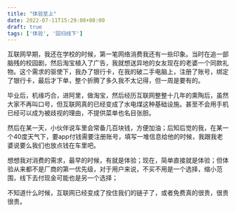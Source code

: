 ```yaml
---
title: "体验至上"
date: 2022-07-11T15:29:08+08:00
draft: true
tags: ['体验', '回归线下']
---
```


互联网早期，我还在学校的时候，第一笔网络消费我还有一些印象。当时在追一部脑残的校园剧，然后淘宝植入了广告，我就想送异地的女友现在的老婆一个同款礼物。这个需求的驱使下，我办了银行卡，在我的破二手电脑上，注册了账号，绑定了银行卡，最后才下单，整个折腾了多久我不太记得，但一周是要有的。

毕业后，机缘巧合，进阿里，做淘宝，然后经历互联网整整十几年的熏陶后，虽然大家不再叫口号，但互联网真的已经变成了水电煤这种基础设施。甚至不会用手机已经可以成为被歧视的理由，不提供菜单也名目张胆。

然后在某一天，小伙伴说车里会常备几百块钱，方便加油；后知后觉的我，在某一个40度天气下，要app付钱需要注册账号，填写一堆信息给他的时候，我跟我老婆说要么我们也放点钱在车里吧。

想想我对消费的需求，最早的时候，有就是体验；现在，简单直接就是体验；但体验从来都不是厂商的第一优先级，对于用户来说，不买不用是一个选择，缩小范围，线下去付现金可能也是另一个选择；

不知道什么时候，互联网已经变成了拴住我们的链子了，或者免费真的很贵，很贵很贵。